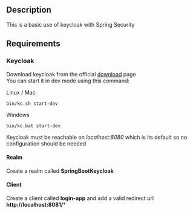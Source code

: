 ## Description
This is a basic use of keycloak with Spring Security

## Requirements
### Keycloak
Download keycloak from the official [download](https://www.keycloak.org/downloads) page  
You can start it in dev mode using this command:  

Linux / Mac
```console
bin/kc.sh start-dev
```  

Windows
```console
bin/kc.bat start-dev
```

Keycloak must be reachable on _localhost:8080_ which is its default so no configuration should be needed
#### Realm
Create a realm called **SpringBootKeycloak**

#### Client
Create a client called **login-app** and add a valid redirect url **http://localhost:8081/***
